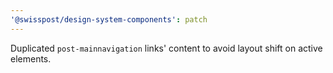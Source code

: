 ```yaml
---
'@swisspost/design-system-components': patch
---
```


Duplicated `post-mainnavigation` links' content to avoid layout shift on active elements.
